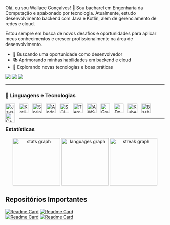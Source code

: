 
# 
<div >
  Olá, eu sou Wallace Gonçalves! 👋
  Sou bacharel em Engenharia da Computação e apaixonado por tecnologia. Atualmente, estudo desenvolvimento backend com Java e Kotlin, além de gerenciamento de redes e cloud.
  
  Estou sempre em busca de novos desafios e oportunidades para aplicar meus conhecimentos e crescer profissionalmente na área de desenvolvimento.
    
  <ul>
    <li>💼 Buscando uma oportunidade como desenvolvedor</li>
    <li>📚 Aprimorando minhas habilidades em backend e cloud</li>
    <li>🚀 Explorando novas tecnologias e boas práticas</li>
  </ul>
</div>
  
<div>
  <a href="https://www.linkedin.com/in/wallace-goncalves" target="_blank"><img src="https://img.shields.io/badge/linkedin-%230077B5.svg?style=for-the-badge&logo=linkedin&logoColor=white" target="_blank"/></a>
  <a href="mailto:wallacegoncalves0011@gmail.com" target="_blank"><img src="https://img.shields.io/badge/Gmail-D14836?style=for-the-badge&logo=gmail&logoColor=white" target="_blank"/></a>
  <a href="https://www.instagram.com/_wallace_gonc?utm_source=qr&igsh=MWxpYXlsYjR0aWg2bw==" target="_blank"><img src="https://img.shields.io/badge/Instagram-%23E4405F.svg?style=for-the-badge&logo=Instagram&logoColor=white" target="_blank"/></a>
</div>

---
### 🤖 Linguagens e Tecnologias
<div>
  <img 
    align="left" 
    alt="Java"
    title="Java" 
    width="30px" 
    style="padding-right: 10px;" 
    src="https://cdn.jsdelivr.net/gh/devicons/devicon@latest/icons/java/java-original.svg"
  />
  <img 
      align="left" 
      alt="Kotlin" 
      title="Kotlin"
      width="30px" 
      style="padding-right: 10px;" 
      src="https://cdn.jsdelivr.net/gh/devicons/devicon@latest/icons/kotlin/kotlin-original.svg"
  />
  <img 
      align="left" 
      alt="Spring" 
      title="Spring"
      width="30px" 
      style="padding-right: 10px;" 
      src="https://cdn.jsdelivr.net/gh/devicons/devicon@latest/icons/spring/spring-original.svg"
  />
  <img 
      align="left" 
      alt="Android"
      title="Android" 
      width="30px" 
      style="padding-right: 10px;" 
      src="https://cdn.jsdelivr.net/gh/devicons/devicon@latest/icons/android/android-original.svg" 
  />
  <img 
      align="left" 
      alt="SQL"
      title="SQL" 
      width="30px" 
      style="padding-right: 10px;" 
      src="https://cdn.jsdelivr.net/gh/devicons/devicon@latest/icons/azuresqldatabase/azuresqldatabase-original.svg"
  />
  <img 
      align="left" 
      alt="Terraform"
      title="Terraform" 
      width="30px" 
      style="padding-right: 10px;" 
      src="https://cdn.jsdelivr.net/gh/devicons/devicon@latest/icons/terraform/terraform-original.svg"
    />
  <img 
      align="left" 
      alt="AWS"
      title="AWS" 
      width="30px" 
      style="padding-right: 10px;" 
      src="https://cdn.jsdelivr.net/gh/devicons/devicon@latest/icons/amazonwebservices/amazonwebservices-original-wordmark.svg"
  />
  <img 
      align="left" 
      alt="Grafana"
      title="Grafana" 
      width="30px" 
      style="padding-right: 10px;" 
      src="https://cdn.jsdelivr.net/gh/devicons/devicon@latest/icons/grafana/grafana-original.svg"
  />
  <img 
      align="left" 
      alt="Docker"
      title="Docker" 
      width="30px" 
      style="padding-right: 10px;" 
      src="https://cdn.jsdelivr.net/gh/devicons/devicon@latest/icons/docker/docker-original.svg"
  />
  <img 
      align="left" 
      alt="Kubernetes"
      title="Kubernetes" 
      width="30px" 
      style="padding-right: 10px;" 
      src="https://cdn.jsdelivr.net/gh/devicons/devicon@latest/icons/kubernetes/kubernetes-original.svg"
  />
  <img 
      align="left" 
      alt="Bash"
      title="Bash" 
      width="30px" 
      style="padding-right: 10px;" 
      src="https://cdn.jsdelivr.net/gh/devicons/devicon@latest/icons/bash/bash-original.svg"
  />
  <img 
      align="left" 
      alt="C++"
      title="C++" 
      width="30px" 
      style="padding-right: 10px;" 
      src="https://cdn.jsdelivr.net/gh/devicons/devicon@latest/icons/cplusplus/cplusplus-original.svg"
  />
</div>

<br/>
<br/>

---
### Estatísticas
<div align="center">
  <img src="https://github-readme-stats.vercel.app/api?username=wallaceg7&hide_title=false&hide_rank=false&show_icons=true&include_all_commits=true&count_private=true&disable_animations=false&theme=highcontrast&locale=pt-br&hide_border=false" height="150" alt="stats graph"  />
  <img src="https://github-readme-stats.vercel.app/api/top-langs?username=wallaceg7&locale=pt-br&hide_title=false&layout=compact&card_width=320&langs_count=5&theme=highcontrast&hide_border=false" height="150" alt="languages graph"  />
  <img src="https://streak-stats.demolab.com?user=wallaceg7&locale=pt-br&mode=daily&theme=shades-of-purple&hide_border=false&border_radius=5" height="150" alt="streak graph"  />
</div>



## Repositórios Importantes
[![Readme Card](https://github-readme-stats.vercel.app/api/pin/?username=wallaceg7&repo=EmprestimoLivros_AspNet
)](https://github.com/wallaceg7/EmprestimoLivros_AspNet)  [![Readme Card](https://github-readme-stats.vercel.app/api/pin/?username=wallaceg7&repo=WebApi-CRUD-livros)](https://github.com/wallaceg7/WebApi-CRUD-livros)  
[![Readme Card](https://github-readme-stats.vercel.app/api/pin/?username=wallaceg7&repo=WebApi-Usuarios)](https://github.com/wallaceg7/WebApi-Usuarios) [![Readme Card](https://github-readme-stats.vercel.app/api/pin/?username=wallaceg7&repo=whatsapp-bot)](https://github.com/wallaceg7/whatsapp-bot) 

